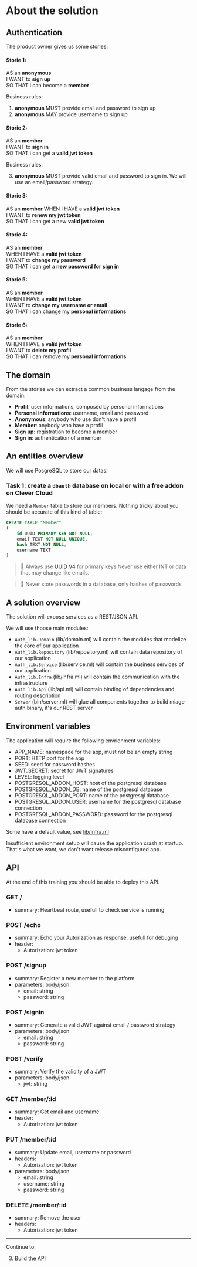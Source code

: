 # About the solution 

## Authentication

The product owner gives us some stories:

#### Storie 1:

AS an **anonymous**<br/>
I WANT to **sign up**<br/>
SO THAT i can become a **member**

Business rules:

1. **anonymous** MUST provide email and password to sign up
2. **anonymous** MAY provide username to sign up

#### Storie 2:

AS an **member**<br/>
I WANT to **sign in**<br/>
SO THAT i can get a **valid jwt token**

Business rules:

3. **anonymous** MUST provide valid email and password to sign in. We will use an email/password strategy.

#### Storie 3:

AS an **member**
WHEN I HAVE a **valid jwt token**<br/>
I WANT to **renew my jwt token**<br/>
SO THAT i can get a new **valid jwt token**

#### Storie 4:

AS an **member**<br/>
WHEN I HAVE a **valid jwt token**<br/>
I WANT to **change my password**<br/>
SO THAT i can get a **new password for sign in**

#### Storie 5:

AS an **member**<br/>
WHEN I HAVE a **valid jwt token**<br/>
I WANT to **change my username or email**<br/>
SO THAT i can change my **personal informations**

#### Storie 6:

AS an **member**<br/>
WHEN I HAVE a **valid jwt token**<br/>
I WANT to **delete my profil**<br/>
SO THAT i can remove my **personal informations**

## The domain

From the stories we can extract a common business langage from the domain:

- **Profil**: user informations, composed by personal informations
- **Personal informations**: username, email and password
- **Anonymous**: anybody who use don't have a profil
- **Member**: anybody who have a profil
- **Sign up**: registration to become a member
- **Sign in**: authentication of a member

## An entities overview

We will use PosgreSQL to store our datas. 

### Task 1:  create a `dbauth` database on local or with a free addon on Clever Cloud

We need a `Member` table to store our members. Nothing tricky about you should be accurate of this kind of table:

```sql
CREATE TABLE "Member"
(
    id UUID PRIMARY KEY NOT NULL,
    email TEXT NOT NULL UNIQUE,
    hash TEXT NOT NULL,
    username TEXT
)
```

> 📌 Always use [UUID V4](https://en.wikipedia.org/wiki/Universally_unique_identifier#Version_4_(random)) for primary keys Never use either INT or data that may change like emails.

> 📌 Never store passwords in a database, only hashes of passwords

## A solution overview

The solution will expose services as a REST/JSON API. 

We will use thoose main modules:
- `Auth_lib.Domain` (lib/domain.ml) will contain the modules that modelize the core of our application
- `Auth_lib.Repository` (lib/repository.ml) will contain data repository of our application
- `Auth_lib.Service` (lib/service.ml) will contain the business services of our application
- `Auth_lib.Infra` (lib/infra.ml) will contain the communication with the infrastructure
- `Auth_lib.Api` (lib/api.ml) will contain binding of dependencies and routing description
- `Server` (bin/server.ml) will glue all components together to build miage-auth binary, it's our REST server


## Environment variables

The application will require the following envrionment variables:
- APP_NAME: namespace for the app, must not be an empty string
- PORT: HTTP port for the app
- SEED: seed for password hashes
- JWT_SECRET: secret for JWT signatures
- LEVEL: logging level
- POSTGRESQL_ADDON_HOST: host of the postgresql database
- POSTGRESQL_ADDON_DB: name of the postgresql database
- POSTGRESQL_ADDON_PORT: name of the postgresql database
- POSTGRESQL_ADDON_USER: username for the postgresql database connection
- POSTGRESQL_ADDON_PASSWORD: password for the postgresql database connection

Some have a default value, see [lib/infra.ml](../lib/infra.ml)

Insufficient environment setup will cause the application crash at startup. That's what we want, we don't want release misconfigured app.

## API

At the end of this training you should be able to deploy this API.

### GET /

- summary: Heartbeat route, usefull to check service is running

### POST /echo

- summary: Echo your Autorization as response, usefull for debuging
- header: 
    - Autorization: jwt token

### POST /signup

- summary: Register a new member to the platform
- parameters: body/json
    - email: string
    - password: string


### POST /signin

- summary: Generate a valid JWT against email / password strategy
- parameters: body/json
    - email: string
    - password: string

### POST /verify

- summary: Verify the validity of a JWT
- parameters: body/json
    - jwt: string

### GET /member/:id

- summary: Get email and username
- header: 
    - Autorization: jwt token

### PUT /member/:id

- summary: Update email, username or password
- headers: 
    - Autorization: jwt token
- parameters: body/json
    - email: string
    - username: string
    - password: string

### DELETE /member/:id

- summary: Remove the user
- headers: 
    - Autorization: jwt token

----
Continue to:

3. [Build the API](./exercices.md)